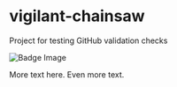 # vigilant-chainsaw
Project for testing GitHub validation checks

![Badge Image](https://github.com/willknoll/vigilant-chainsaw/workflows/Pull%20Request%20Validation/badge.svg?event=pull_request)

More text here.
Even more text.